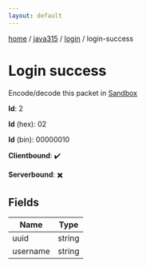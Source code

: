 ```yaml
---
layout: default
---
```


[home](/)  /  [java315](/protocol/java315)  /  [login](/protocol/java315/login)  /  login-success

# Login success

Encode/decode this packet in [Sandbox](../../../sandbox/java315#Login.LoginSuccess)

**Id**: 2

**Id** (hex): 02

**Id** (bin): 00000010

**Clientbound**: ✔️

**Serverbound**: ✖️

## Fields

Name | Type
---|---
uuid | string
username | string
